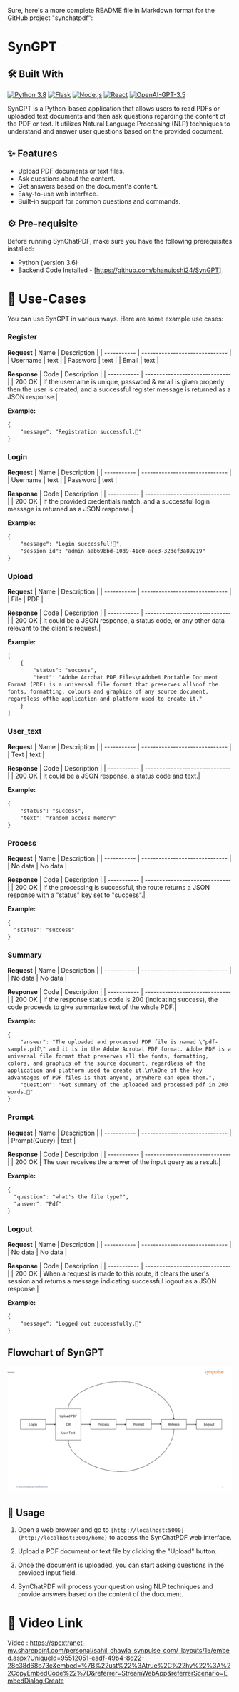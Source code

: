 Sure, here's a more complete README file in Markdown format for the GitHub project "synchatpdf":

# SynGPT

## 🛠️ Built With

[![Python 3.8](https://img.shields.io/badge/python-3.6-blue.svg)](https://www.python.org/downloads/release/python-360/)
[![Flask](https://img.shields.io/badge/flask-2.3.2-orange.svg)](https://flask.palletsprojects.com/en/2.1.x/)
[![Node.js](https://img.shields.io/badge/node.js-18.17.1-green.svg)](https://nodejs.org/)
[![React](https://img.shields.io/badge/react-18.2.0-red.svg)](https://reactjs.org/)
[![OpenAI-GPT-3.5](https://img.shields.io/badge/openAI-0.27.8-yellow.svg)](https://openai.com/)

SynGPT is a Python-based application that allows users to read PDFs or uploaded text documents and then ask questions regarding the content of the PDF or text. It utilizes Natural Language Processing (NLP) techniques to understand and answer user questions based on the provided document.

## ✨ Features

- Upload PDF documents or text files.
- Ask questions about the content.
- Get answers based on the document's content.
- Easy-to-use web interface.
- Built-in support for common questions and commands.

## ⚙️ Pre-requisite
Before running SynChatPDF, make sure you have the following prerequisites installed:

- Python (version 3.6)
- Backend Code Installed - [https://github.com/bhanujoshi24/SynGPT]

# 🚀 Use-Cases
You can use SynGPT in various ways. Here are some example use cases:

### Register

**Request**
| Name        | Description                    |
| ----------- | ------------------------------ |
| Username      | text         |
| Password      | text         |
| Email      | text         |

**Response**
| Code        | Description                    |
| ----------- | ------------------------------ |
| 200 OK | If the username is unique, password & email is given properly then the user is created, and a successful register message is returned as a JSON response.|

**Example:** 
```shell
{
    "message": "Registration successful.🎉"
}
```

### Login

**Request**
| Name        | Description                    |
| ----------- | ------------------------------ |
| Username      | text         |
| Password      | text         |

**Response**
| Code        | Description                    |
| ----------- | ------------------------------ |
| 200 OK | If the provided credentials match, and a successful login message is returned as a JSON response.|

**Example:** 
```shell
{
    "message": "Login successful!🚀",
    "session_id": "admin_aab69bbd-10d9-41c0-ace3-32def3a89219"
}
```

### Upload

**Request**
| Name        | Description                    |
| ----------- | ------------------------------ |
| File      | PDF         |

**Response**
| Code        | Description                    |
| ----------- | ------------------------------ |
| 200 OK | It could be a JSON response, a status code, or any other data relevant to the client's request.|

**Example:** 
```shell
[
    {
        "status": "success",
        "text": "Adobe Acrobat PDF Files\nAdobe® Portable Document Format (PDF) is a universal file format that preserves all\nof the fonts, formatting, colours and graphics of any source document, regardless ofthe application and platform used to create it."
    }
]
```

### User_text

**Request**
| Name        | Description                    |
| ----------- | ------------------------------ |
| Text      | text         |

**Response**
| Code        | Description                    |
| ----------- | ------------------------------ |
| 200 OK | It could be a JSON response, a status code and text.|

**Example:** 
```shell
{
    "status": "success",
    "text": "random access memory"
}
```

### Process

**Request**
| Name        | Description                    |
| ----------- | ------------------------------ |
| No data      | No data         |

**Response**
| Code        | Description                    |
| ----------- | ------------------------------ |
| 200 OK | If the processing is successful, the route returns a JSON response with a "status" key set to "success".|

**Example:** 
```shell
{
  "status": "success"
}
```

### Summary

**Request**
| Name        | Description                    |
| ----------- | ------------------------------ |
| No data      | No data         |

**Response**
| Code        | Description                    |
| ----------- | ------------------------------ |
| 200 OK | If the response status code  is 200 (indicating success), the code proceeds to give summarize text of the whole PDF.|

**Example:** 
```shell
{
    "answer": "The uploaded and processed PDF file is named \"pdf-sample.pdf\" and it is in the Adobe Acrobat PDF format. Adobe PDF is a universal file format that preserves all the fonts, formatting, colors, and graphics of the source document, regardless of the application and platform used to create it.\n\nOne of the key advantages of PDF files is that anyone, anywhere can open them.",
    "question": "Get summary of the uploaded and processed pdf in 200 words.📄"
}
```

### Prompt

**Request**
| Name        | Description                    |
| ----------- | ------------------------------ |
| Prompt(Query)      | text         |

**Response**
| Code        | Description                    |
| ----------- | ------------------------------ |
| 200 OK | The user receives the answer of the input query as a result.|

**Example:** 
```shell
{
  "question": "what's the file type?",
  "answer": "Pdf"
}
```

### Logout

**Request**
| Name        | Description                    |
| ----------- | ------------------------------ |
| No data      | No data         |

**Response**
| Code        | Description                    |
| ----------- | ------------------------------ |
| 200 OK | When a request is made to this route, it clears the user's session and returns a message indicating successful logout as a JSON response.|

**Example:** 
```shell
{
    "message": "Logged out successfully.🚪"
}
```

## Flowchart of SynGPT
![Flowchart](https://github.com/SahilKchawla/syn2/blob/main/Readme%20syn2.png)

## 🚀 Usage

1. Open a web browser and go to `[http://localhost:5000](http://localhost:3000/home)` to access the SynChatPDF web interface.

2. Upload a PDF document or text file by clicking the "Upload" button.

3. Once the document is uploaded, you can start asking questions in the provided input field.

4. SynChatPDF will process your question using NLP techniques and provide answers based on the content of the document.

# 🎥 Video Link
Video : https://spextranet-my.sharepoint.com/personal/sahil_chawla_synpulse_com/_layouts/15/embed.aspx?UniqueId=95512051-eadf-49b4-8d22-28c38d68b73c&embed=%7B%22ust%22%3Atrue%2C%22hv%22%3A%22CopyEmbedCode%22%7D&referrer=StreamWebApp&referrerScenario=EmbedDialog.Create
